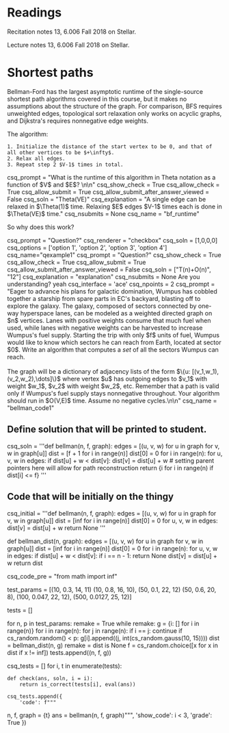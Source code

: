 # Readings 
Recitation notes 13, 6.006 Fall 2018 on Stellar.

Lecture notes 13, 6.006 Fall 2018 on Stellar.
# Shortest paths


Bellman-Ford has the largest asymptotic runtime of the single-source shortest path algorithms covered in this course, but it makes no assumptions about the structure of the graph. For comparison, BFS requires unweighted edges, topological sort relaxation only works on acyclic graphs, and Dijkstra's requires nonnegative edge weights.

The algorithm:

    1. Initialize the distance of the start vertex to be 0, and that of all other vertices to be $+\infty$.
    2. Relax all edges.
    3. Repeat step 2 $V-1$ times in total.

<question expression>
csq_prompt = "What is the runtime of this algorithm in Theta notation as a function of $V$ and $E$?   \n\n"
csq_show_check = True
csq_allow_check = True
csq_allow_submit = True
csq_allow_submit_after_answer_viewed = False
csq_soln = "Theta(VE)"
csq_explanation = "A single edge can be relaxed in $\Theta(1)$ time. Relaxing $E$ edges $V-1$ times each is done in $\Theta(VE)$ time."
csq_nsubmits = None
csq_name = "bf_runtime"
</question>

So why does this work? 

<question multiplechoice>
csq_prompt = "Question?"
csq_renderer = "checkbox"
csq_soln = [1,0,0,0]
csq_options =  ['option 1',
'option 2',
'option 3',
'option 4']
csq_name="qexample1"
</question>


<question expression>
csq_prompt = "Question?"
csq_show_check = True
csq_allow_check = True
csq_allow_submit = True
csq_allow_submit_after_answer_viewed = False
csq_soln = ["T(n)+O(n)", "12"]
csq_explanation = "explanation"
csq_nsubmits = None
</question>

<checkyourself>
Are you understanding?
<showhide>
yeah
</showhide>
</checkyourself>



<question pythoncode>
csq_interface = 'ace'
csq_npoints = 2
csq_prompt = "Eager to advance his plans for galactic domination, Wumpus has cobbled together a starship from spare parts in EC's backyard, blasting off to explore the galaxy. The galaxy, composed of sectors connected by one-way hyperspace lanes, can be modeled as a weighted directed graph on $n$ vertices. Lanes with positive weights consume that much fuel when used, while lanes with negative weights can be harvested to increase Wumpus's fuel supply. Starting the trip with only $f$ units of fuel, Wumpus would like to know which sectors he can reach from Earth, located at sector $0$. Write an algorithm that computes a <i>set</i> of all the sectors Wumpus can reach.<br><br>The graph will be a dictionary of adjacency lists of the form $\{u: [(v_1,w_1),(v_2,w_2),\dots]\}$ where vertex $u$ has outgoing edges to $v_1$ with weight $w_1$, $v_2$ with weight $w_2$, etc. Remember that a path is valid only if Wumpus's fuel supply stays nonnegative throughout. Your algorithm should run in $O(V,E)$ time. Assume no negative cycles.\n\n"
csq_name = "bellman_code1"

## Define solution that will be printed to student.
csq_soln = '''def bellman(n, f, graph):
    edges = [(u, v, w) for u in graph for v, w in graph[u]]
    dist = [f + 1 for i in range(n)]
    dist[0] = 0
    for i in range(n):
        for u, v, w in edges:
            if dist[u] + w < dist[v]:
                dist[v] = dist[u] + w
                # setting parent pointers here will allow for path reconstruction
    return {i for i in range(n) if dist[i] <= f}
'''

## Code that will be initially on the thingy
csq_initial = '''def bellman(n, f, graph):
    edges = [(u, v, w) for u in graph for v, w in graph[u]]
    dist = [inf for i in range(n)]
    dist[0] = 0
    for u, v, w in edges:
        dist[v] = dist[u] + w
    return None
'''

def bellman_dist(n, graph):
    edges = [(u, v, w) for u in graph for v, w in graph[u]]
    dist = [inf for i in range(n)]
    dist[0] = 0
    for i in range(n):
        for u, v, w in edges:
            if dist[u] + w < dist[v]:
                if i == n - 1:
                    return None
                dist[v] = dist[u] + w
    return dist

csq_code_pre = "from math import inf"

test_params = [(10, 0.3, 14, 11)
        (10, 0.8, 16, 10),
        (50, 0.1, 22, 12)
        (50, 0.6, 20, 8),
        (100, 0.047, 22, 12),
        (500, 0.0127, 25, 12)]

tests = []

for n, p in test_params:
    remake = True
    while remake:
        g = {i: [] for i in range(n)}
        for i in range(n):
            for j in range(n):
                if i == j:
                    continue
                if cs_random.random() < p:
                    g[i].append((j, int(cs_random.gauss(10, 15))))
        dist = bellman_dist(n, g)
        remake = dist is None
    f = cs_random.choice([x for x in dist if x != inf])
    tests.append((n, f, g))


csq_tests = []
for i, t in enumerate(tests):

    def check(ans, soln, i = i):
        return is_correct(tests[i], eval(ans))
        
    csq_tests.append({
        'code': f"""
n, f, graph = {t}
ans = bellman(n, f, graph)""",
        'show_code': i < 3,
        'grade': True
    })
</question>

